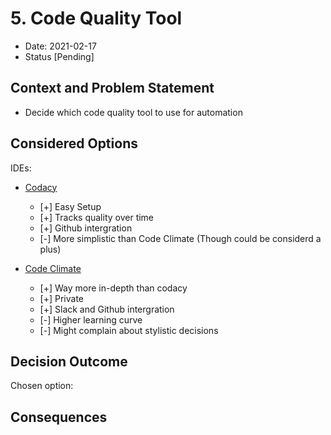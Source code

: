 # 5. Code Quality Tool

* Date: 2021-02-17 
* Status [Pending]

## Context and Problem Statement

* Decide which code quality tool to use for automation

## Considered Options

IDEs:
* [Codacy](https://www.codacy.com/) 
  * [+] Easy Setup
  * [+] Tracks quality over time
  * [+] Github intergration
  * [-] More simplistic than Code Climate  (Though could be considerd a plus)
  
* [Code Climate](https://codeclimate.com/)
  * [+] Way more in-depth than codacy
  * [+] Private
  * [+] Slack and Github intergration
  * [-] Higher learning curve
  * [-] Might complain about stylistic decisions
  
## Decision Outcome

Chosen option:


## Consequences
